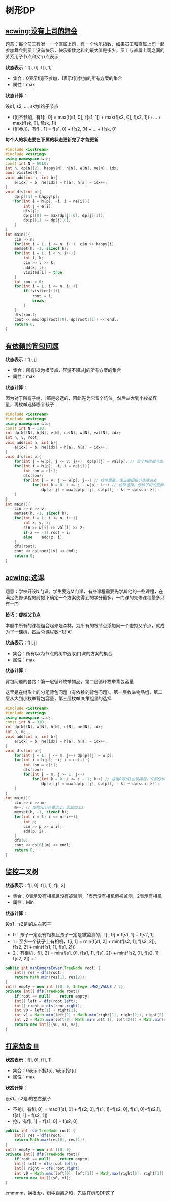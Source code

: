 # 树形DP

## [acwing:没有上司的舞会](https://www.acwing.com/problem/content/287/)

题意：每个员工有唯一一个直属上司，有一个快乐指数，如果员工和直属上司一起参加舞会则员工没有快乐，快乐指数之和的最大值是多少。员工与直属上司之间的关系用子节点和父节点表示

**状态表示**：f[i, 0], f[i, 1]

- 集合：0表示f[i]不参加，1表示f[i]参加的所有方案的集合
- 属性：max

**状态计算**：

设s1, s2, ..., sk为i的子节点

- f[i]不参加，有f[i, 0] = max(f[s1, 0], f[s1, 1]) + max(f[s2, 0], f[s2, 1]) +... + max(f[sk, 0], f[sk, 1])
- f[i]参加，有f[i, 1] = f[s1, 0] + f[s2, 0] + ... + f[sk, 0]

**每个人的状态要在下属的状态更新完了才能更新**

```c++
#include <iostream>
#include <cstring>
using namespace std;
const int N = 6010;
int n, dp[N][2], happy[N], h[N], e[N], ne[N], idx;
bool visited[N];
void add(int a, int b){
    e[idx] = b, ne[idx] = h[a], h[a] = idx++;
}
void dfs(int p){
    dp[p][1] = happy[p];
    for(int i = h[p]; ~i; i = ne[i]){
        int j = e[i];
        dfs(j);
        dp[p][0] += max(dp[j][0], dp[j][1]);
        dp[p][1] += dp[j][0];
    }
}
int main(){
    cin >> n;
    for(int i = 1; i <= n; i++)  cin >> happy[i];
    memset(h, -1, sizeof h);
    for(int i = 1; i < n; i++){
        int l, k;
        cin >> l >> k;
        add(k, l);
        visited[l] = true;
    }
    int root = 0;
    for(int i = 1; i <= n; i++){
        if(!visited[i]){
            root = i;
            break;
        }
    }
    dfs(root);
    cout << max(dp[root][0], dp[root][1]) << endl;
    return 0;
}
```



## [有依赖的背包问题](https://www.acwing.com/problem/content/description/10/)

**状态表示**：f[i, j]

- 集合：所有以i为根节点，容量不超过j的所有方案的集合
- 属性：max

**状态计算**：

因为对于所有子树，i都是必选的，因此先为它留个坑位。然后从大到小枚举容量，再枚举选择哪个孩子

```c++
#include <iostream>
#include <cstring>
using namespace std;
const int N = 110;
int dp[N][N], h[N], e[N], ne[N], w[N], val[N], idx;
int n, v, root;
void add(int a, int b){
    e[idx] = b, ne[idx] = h[a], h[a] = idx++;
}
void dfs(int p){
    for(int j = w[p]; j <= v; j++)  dp[p][j] = val[p]; // 留个坑给根节点
    for(int i = h[p]; ~i; i = ne[i]){
        int son = e[i];
        dfs(son);
        for(int j = v; j >= w[p]; j--) // 枚举重量。保证要把根节点放进去
            for(int k = 0; k <= j - w[p]; k++) // 枚举选择。分给子树的空间不能大于j - w[p]，否则不能放入根节点
                dp[p][j] = max(dp[p][j], dp[p][j - k] + dp[son][k]);
    }
}
int main(){
    cin >> n >> v;
    memset(h, -1, sizeof h);
    for(int i = 1; i <= n; i++){
        int x, y, z;
        cin >> w[i] >> val[i] >> z;
        if(z == -1) root = i;
        else    add(z, i);
    }
    dfs(root);
    cout << dp[root][v] << endl;
    return 0;
}
```





## [acwing:选课](https://www.acwing.com/problem/content/288/)

题意：学校开设N门课，学生要选M门课，有些课程需要先学其他的一些课程，在满足先修课程的前提下确定一个方案使得到的学分最多。一门课的先修课程最多只有一门

**技巧：虚拟父节点**

本题中所有的课程组合起来是森林，为所有的根节点添加同一个虚拟父节点，就成为了一棵树，然后总课程数+1即可

**状态表示**：f[i, j]

- 集合：所有以i为节点的树中选取j门课的方案的集合
- 属性：max

**状态计算**：

背包问题的套路：第一层循环枚举物品，第二层循环枚举背包容量

这里是在树形上的分组背包问题（有依赖的背包问题）。第一层枚举物品组，第二层从大到小枚举背包容量，第三层枚举决策组里的选择

```c++
#include <iostream>
#include <cstring>
using namespace std;
const int N = 310;
int dp[N][N], w[N], h[N], e[N], ne[N], idx;
int n, m;
void add(int a, int b){
    e[idx] = b, ne[idx] = h[a], h[a] = idx++;
}
void dfs(int p){
    for(int j = 1; j <= m; j++) dp[p][j] = w[p];
    for(int i = h[p]; ~i; i = ne[i]){
        int son = e[i];
        dfs(son);
        for(int j = m; j >= 1; j--)
            for(int k = 0; k <= j - 1; k++) // 这里0写成1也没问题，仔细分析一下就知道两者等价
                dp[p][j] = max(dp[p][j], dp[p][j - k] + dp[son][k]);
    }
}
int main(){
    cin >> n >> m;
    m++; // 虚拟父节点要选上，因此加上1
    memset(h, -1, sizeof h);
    for(int i = 1; i <= n; i++){
        int p;
        cin >> p >> w[i];
        add(p, i);
    }
    dfs(0);
    cout << dp[0][m] << endl;
    return 0;
}
```





## [监控二叉树](https://leetcode-cn.com/problems/binary-tree-cameras/)

**状态表示**：f[i, 0], f[i, 1], f[i, 2]

- 集合：0表示没有相机且没有被监测，1表示没有相机但被监测，2表示有相机
- 属性：Min

**状态计算**：

设s1，s2是i的左右孩子

- 0：孩子一定没有相机且孩子一定是被监测的，f[i, 0] = f[s1, 1] + f[s2, 1]
- 1：至少一个孩子上有相机，f[i, 1] = min(f[s1, 2] + min(f[s2, 1], f[s2, 2]), f[s2, 2] + min(f[s1, 1], f[s1, 2]))
- 2：有相机，f[i, 2] = min(f[s1, 0], f[s1, 1], f[s1, 2]) + min(f[s2, 0], f[s2, 1], f[s2, 2]) + 1

```java
public int minCameraCover(TreeNode root) {
    int[] res = dfs(root);
    return Math.min(res[1], res[2]);
}
int[] empty = new int[]{0, 0, Integer.MAX_VALUE / 2};
private int[] dfs(TreeNode root){
    if(root == null)    return empty;
    int[] left = dfs(root.left);
    int[] right = dfs(root.right);
    int v0 = left[1] + right[1];
    int v1 = Math.min(left[2] + Math.min(right[1], right[2]), right[2] + Math.min(left[1], left[2]));
    int v2 = Math.min(left[0], Math.min(left[1], left[2])) + Math.min(right[0], Math.min(right[1], right[2])) + 1;
    return new int[]{v0, v1, v2};
}
```



## [打家劫舍 III](https://leetcode-cn.com/problems/house-robber-iii/)

**状态表示**：f[i, 0], f[i, 1]

- 集合：0表示不抢f[i], 1表示抢f[i]
- 属性：max

**状态计算**：

设s1，s2是i的左右孩子

- 不抢i，有f[i, 0] = max(f[s1, 0] + f[s2, 0], f[s1, 1]+f[s2, 0], f[s1, 0]+f[s2,1], f[s1, 1] + f[s2, 1])
- 抢i，有f[i, 1] = f[s1, 0] + f[s2, 0]

```java
public int rob(TreeNode root) {
    int[] res = dfs(root);
    return Math.max(res[0], res[1]);
}
int[] empty = new int[]{0, 0};
private int[] dfs(TreeNode root){
    if(root == null)    return empty;
    int[] left = dfs(root.left);
    int[] right = dfs(root.right);
    int v0 = Math.max(left[0], left[1]) + Math.max(right[0], right[1]), v1 = left[0] + right[0] + root.val;
    return new int[]{v0, v1};
}
```



emmmm，换根dp，[树中距离之和](https://leetcode-cn.com/problems/sum-of-distances-in-tree/)，先放在树形DP这了

